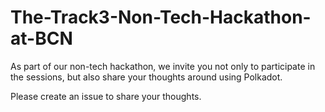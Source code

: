 # The-Track3-Non-Tech-Hackathon-at-BCN
As part of our non-tech hackathon, we invite you not only to participate in the sessions, but also share your thoughts around using Polkadot.

Please create an issue to share your thoughts.
